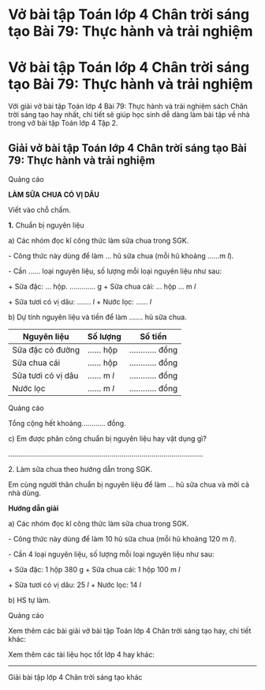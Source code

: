 # Vở bài tập Toán lớp 4 Chân trời sáng tạo Bài 79: Thực hành và trải nghiệm

# Vở bài tập Toán lớp 4 Chân trời sáng tạo Bài 79: Thực hành và trải nghiệm

Với giải vở bài tập Toán lớp 4 Bài 79: Thực hành và trải nghiệm sách Chân trời sáng tạo hay nhất, chi tiết sẽ giúp học sinh dễ dàng làm bài tập về nhà trong vở bài tập Toán lớp 4 Tập 2.

## Giải vở bài tập Toán lớp 4 Chân trời sáng tạo Bài 79: Thực hành và trải nghiệm

Quảng cáo

**LÀM SỮA CHUA CÓ VỊ DÂU**

Viết vào chỗ chấm.

**1.** Chuẩn bị nguyên liệu

a) Các nhóm đọc kĩ công thức làm sữa chua trong SGK.

\- Công thức này dùng để làm ... hũ sữa chua (mỗi hũ khoảng ……m _l_).

\- Cần ...... loại nguyên liệu, số lượng mỗi loại nguyên liệu như sau: 

\+ Sữa đặc: ... hộp. ............. g + Sữa chua cái: ... hộp ... m _l_

\+ Sữa tươi có vị dâu: ....... _l_ \+ Nước lọc: ...... _l_

b) Dự tính nguyên liệu và tiền để làm ....... hũ sữa chua.

Nguyên liệu | Số lượng | Số tiền  
---|---|---  
Sữa đặc có đường | …… hộp | ………… đồng  
Sữa chua cái | …… hộp | ………… đồng  
Sữa tươi có vị dâu | …… m _l_ | ………… đồng  
Nước lọc | …… m _l_ | ………… đồng  
  
Quảng cáo

Tổng cộng hết khoảng………… đồng.

c) Em được phân công chuẩn bị nguyên liệu hay vật dụng gì?

……………………………………………………………………………………..

2\. Làm sữa chua theo hướng dẫn trong SGK.

Em cùng người thân chuẩn bị nguyên liệu để làm ... hũ sữa chua và mời cả nhà dùng.

**Hướng dẫn giải**

a) Các nhóm đọc kĩ công thức làm sữa chua trong SGK.

\- Công thức này dùng để làm 10 hũ sữa chua (mỗi hũ khoảng 120 m _l_).

\- Cần 4 loại nguyên liệu, số lượng mỗi loại nguyên liệu như sau: 

\+ Sữa đặc: 1 hộp 380 g + Sữa chua cái: 1 hộp 100 m _l_

\+ Sữa tươi có vị dâu: 25 _l_ \+ Nước lọc: 14 _l_

b) HS tự làm.

Quảng cáo

Xem thêm các bài giải vở bài tập Toán lớp 4 Chân trời sáng tạo hay, chi tiết khác:

Xem thêm các tài liệu học tốt lớp 4 hay khác:

* * *

Giải bài tập lớp 4 Chân trời sáng tạo khác
